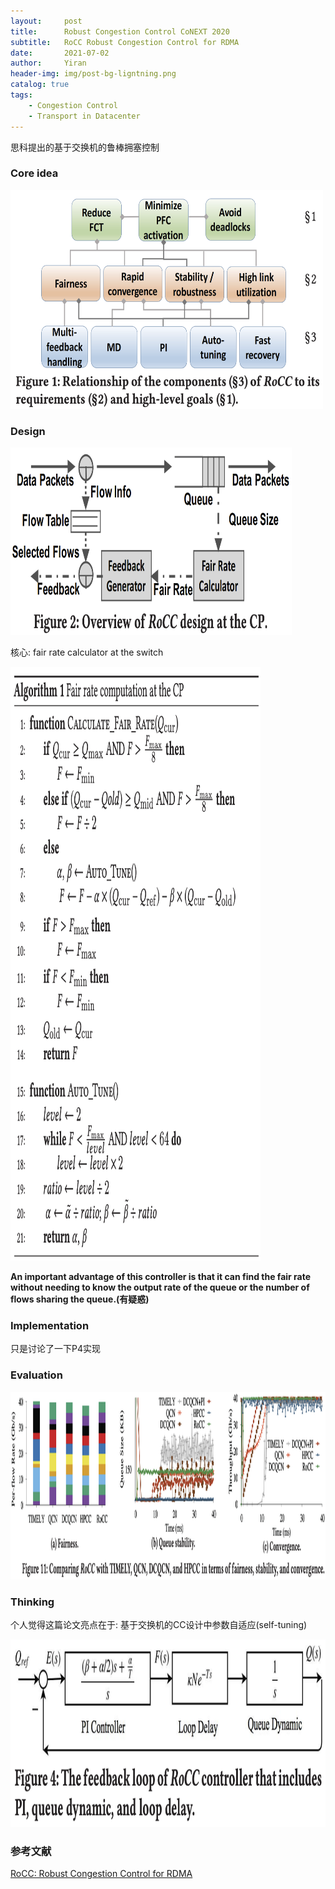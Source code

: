 ```yaml
---
layout:     post
title:      Robust Congestion Control CoNEXT 2020
subtitle:   RoCC Robust Congestion Control for RDMA
date:       2021-07-02
author:     Yiran
header-img: img/post-bg-ligntning.png
catalog: true
tags:
    - Congestion Control
    - Transport in Datacenter
---
```


思科提出的基于交换机的鲁棒拥塞控制

### Core idea


<img width="500" height="350" src="/img/post-rocc-1.png"/>


### Design

<img width="450" height="300" src="/img/post-rocc-2.png"/>


核心: fair rate calculator at the switch


<img width="400" height="950" src="/img/post-rocc-3.png"/>


**An important advantage of this controller is that it can find the fair rate without needing to know the output rate of the queue or the number of flows sharing the queue.(有疑惑)**



### Implementation

只是讨论了一下P4实现



### Evaluation

<img width="800" height="300" src="/img/post-rocc-5.png"/>




### Thinking

个人觉得这篇论文亮点在于: 基于交换机的CC设计中参数自适应(self-tuning)

<img width="550" height="300" src="/img/post-rocc-4.png"/>


### 参考文献

[RoCC: Robust Congestion Control for RDMA](https://www.cs.purdue.edu/homes/fahmy/papers/2020conext.pdf)
